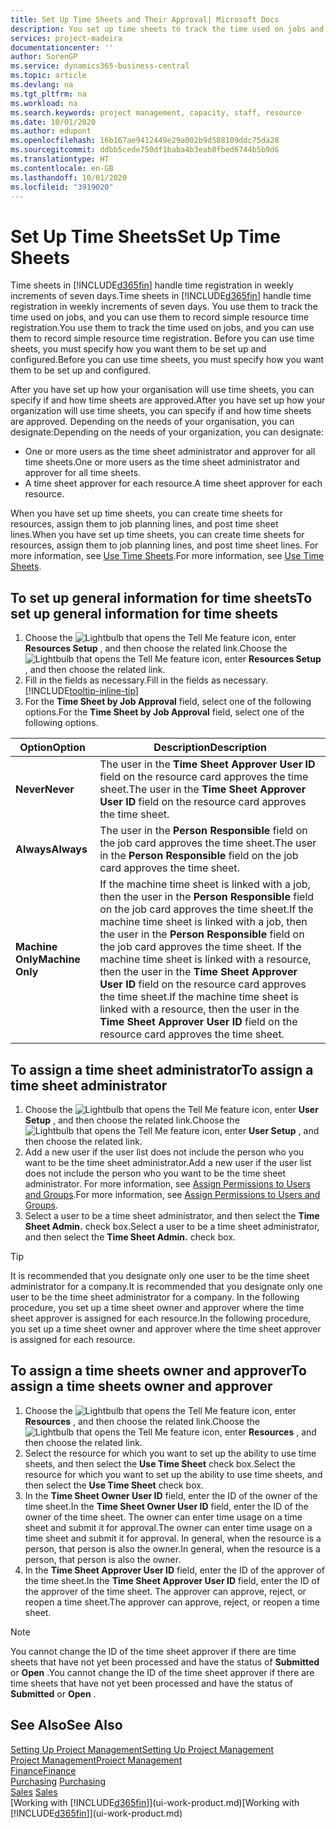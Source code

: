 ```yaml
---
title: Set Up Time Sheets and Their Approval| Microsoft Docs
description: You set up time sheets to track the time used on jobs and using resources, helping you with project management, staffing, and capacity
services: project-madeira
documentationcenter: ''
author: SorenGP
ms.service: dynamics365-business-central
ms.topic: article
ms.devlang: na
ms.tgt_pltfrm: na
ms.workload: na
ms.search.keywords: project management, capacity, staff, resource
ms.date: 10/01/2020
ms.author: edupont
ms.openlocfilehash: 16b167ae9412449e29a002b9d588109ddc75da28
ms.sourcegitcommit: ddbb5cede750df1baba4b3eab8fbed6744b5b9d6
ms.translationtype: HT
ms.contentlocale: en-GB
ms.lasthandoff: 10/01/2020
ms.locfileid: "3919020"
---
```

# <a name="set-up-time-sheets"></a><span data-ttu-id="4daa1-103">Set Up Time Sheets</span><span class="sxs-lookup"><span data-stu-id="4daa1-103">Set Up Time Sheets</span></span>
<span data-ttu-id="4daa1-104">Time sheets in [!INCLUDE[d365fin](includes/d365fin_md.md)] handle time registration in weekly increments of seven days.</span><span class="sxs-lookup"><span data-stu-id="4daa1-104">Time sheets in [!INCLUDE[d365fin](includes/d365fin_md.md)] handle time registration in weekly increments of seven days.</span></span> <span data-ttu-id="4daa1-105">You use them to track the time used on jobs, and you can use them to record simple resource time registration.</span><span class="sxs-lookup"><span data-stu-id="4daa1-105">You use them to track the time used on jobs, and you can use them to record simple resource time registration.</span></span> <span data-ttu-id="4daa1-106">Before you can use time sheets, you must specify how you want them to be set up and configured.</span><span class="sxs-lookup"><span data-stu-id="4daa1-106">Before you can use time sheets, you must specify how you want them to be set up and configured.</span></span>

<span data-ttu-id="4daa1-107">After you have set up how your organisation will use time sheets, you can specify if and how time sheets are approved.</span><span class="sxs-lookup"><span data-stu-id="4daa1-107">After you have set up how your organization will use time sheets, you can specify if and how time sheets are approved.</span></span> <span data-ttu-id="4daa1-108">Depending on the needs of your organisation, you can designate:</span><span class="sxs-lookup"><span data-stu-id="4daa1-108">Depending on the needs of your organization, you can designate:</span></span>

* <span data-ttu-id="4daa1-109">One or more users as the time sheet administrator and approver for all time sheets.</span><span class="sxs-lookup"><span data-stu-id="4daa1-109">One or more users as the time sheet administrator and approver for all time sheets.</span></span>
* <span data-ttu-id="4daa1-110">A time sheet approver for each resource.</span><span class="sxs-lookup"><span data-stu-id="4daa1-110">A time sheet approver for each resource.</span></span>

<span data-ttu-id="4daa1-111">When you have set up time sheets, you can create time sheets for resources, assign them to job planning lines, and post time sheet lines.</span><span class="sxs-lookup"><span data-stu-id="4daa1-111">When you have set up time sheets, you can create time sheets for resources, assign them to job planning lines, and post time sheet lines.</span></span> <span data-ttu-id="4daa1-112">For more information, see [Use Time Sheets](projects-how-use-time-sheets.md).</span><span class="sxs-lookup"><span data-stu-id="4daa1-112">For more information, see [Use Time Sheets](projects-how-use-time-sheets.md).</span></span>

## <a name="to-set-up-general-information-for-time-sheets"></a><span data-ttu-id="4daa1-113">To set up general information for time sheets</span><span class="sxs-lookup"><span data-stu-id="4daa1-113">To set up general information for time sheets</span></span>
1. <span data-ttu-id="4daa1-114">Choose the ![Lightbulb that opens the Tell Me feature](media/ui-search/search_small.png "Tell me what you want to do") icon, enter **Resources Setup** , and then choose the related link.</span><span class="sxs-lookup"><span data-stu-id="4daa1-114">Choose the ![Lightbulb that opens the Tell Me feature](media/ui-search/search_small.png "Tell me what you want to do") icon, enter **Resources Setup** , and then choose the related link.</span></span>  
2. <span data-ttu-id="4daa1-115">Fill in the fields as necessary.</span><span class="sxs-lookup"><span data-stu-id="4daa1-115">Fill in the fields as necessary.</span></span> [!INCLUDE[tooltip-inline-tip](includes/tooltip-inline-tip_md.md)]
3. <span data-ttu-id="4daa1-116">For the **Time Sheet by Job Approval** field, select one of the following options.</span><span class="sxs-lookup"><span data-stu-id="4daa1-116">For the **Time Sheet by Job Approval** field, select one of the following options.</span></span>

| <span data-ttu-id="4daa1-117">Option</span><span class="sxs-lookup"><span data-stu-id="4daa1-117">Option</span></span> | <span data-ttu-id="4daa1-118">Description</span><span class="sxs-lookup"><span data-stu-id="4daa1-118">Description</span></span> |
| --- | --- |
| <span data-ttu-id="4daa1-119">**Never**</span><span class="sxs-lookup"><span data-stu-id="4daa1-119">**Never**</span></span> |<span data-ttu-id="4daa1-120">The user in the **Time Sheet Approver User ID** field on the resource card approves the time sheet.</span><span class="sxs-lookup"><span data-stu-id="4daa1-120">The user in the **Time Sheet Approver User ID** field on the resource card approves the time sheet.</span></span> |
| <span data-ttu-id="4daa1-121">**Always**</span><span class="sxs-lookup"><span data-stu-id="4daa1-121">**Always**</span></span> |<span data-ttu-id="4daa1-122">The user in the **Person Responsible** field on the job card approves the time sheet.</span><span class="sxs-lookup"><span data-stu-id="4daa1-122">The user in the **Person Responsible** field on the job card approves the time sheet.</span></span> |
| <span data-ttu-id="4daa1-123">**Machine Only**</span><span class="sxs-lookup"><span data-stu-id="4daa1-123">**Machine Only**</span></span> |<span data-ttu-id="4daa1-124">If the machine time sheet is linked with a job, then the user in the **Person Responsible** field on the job card approves the time sheet.</span><span class="sxs-lookup"><span data-stu-id="4daa1-124">If the machine time sheet is linked with a job, then the user in the **Person Responsible** field on the job card approves the time sheet.</span></span> <span data-ttu-id="4daa1-125">If the machine time sheet is linked with a resource, then the user in the **Time Sheet Approver User ID** field on the resource card approves the time sheet.</span><span class="sxs-lookup"><span data-stu-id="4daa1-125">If the machine time sheet is linked with a resource, then the user in the **Time Sheet Approver User ID** field on the resource card approves the time sheet.</span></span> |

## <a name="to-assign-a-time-sheet-administrator"></a><span data-ttu-id="4daa1-126">To assign a time sheet administrator</span><span class="sxs-lookup"><span data-stu-id="4daa1-126">To assign a time sheet administrator</span></span>
1. <span data-ttu-id="4daa1-127">Choose the ![Lightbulb that opens the Tell Me feature](media/ui-search/search_small.png "Tell me what you want to do") icon, enter **User Setup** , and then choose the related link.</span><span class="sxs-lookup"><span data-stu-id="4daa1-127">Choose the ![Lightbulb that opens the Tell Me feature](media/ui-search/search_small.png "Tell me what you want to do") icon, enter **User Setup** , and then choose the related link.</span></span>  
2. <span data-ttu-id="4daa1-128">Add a new user if the user list does not include the person who you want to be the time sheet administrator.</span><span class="sxs-lookup"><span data-stu-id="4daa1-128">Add a new user if the user list does not include the person who you want to be the time sheet administrator.</span></span> <span data-ttu-id="4daa1-129">For more information, see [Assign Permissions to Users and Groups](ui-define-granular-permissions.md).</span><span class="sxs-lookup"><span data-stu-id="4daa1-129">For more information, see [Assign Permissions to Users and Groups](ui-define-granular-permissions.md).</span></span>
3. <span data-ttu-id="4daa1-130">Select a user to be a time sheet administrator, and then select the **Time Sheet Admin.** check box.</span><span class="sxs-lookup"><span data-stu-id="4daa1-130">Select a user to be a time sheet administrator, and then select the **Time Sheet Admin.** check box.</span></span>  

> [!TIP]  
>   <span data-ttu-id="4daa1-131">It is recommended that you designate only one user to be the time sheet administrator for a company.</span><span class="sxs-lookup"><span data-stu-id="4daa1-131">It is recommended that you designate only one user to be the time sheet administrator for a company.</span></span> <span data-ttu-id="4daa1-132">In the following procedure, you set up a time sheet owner and approver where the time sheet approver is assigned for each resource.</span><span class="sxs-lookup"><span data-stu-id="4daa1-132">In the following procedure, you set up a time sheet owner and approver where the time sheet approver is assigned for each resource.</span></span>  

## <a name="to-assign-a-time-sheets-owner-and-approver"></a><span data-ttu-id="4daa1-133">To assign a time sheets owner and approver</span><span class="sxs-lookup"><span data-stu-id="4daa1-133">To assign a time sheets owner and approver</span></span>
1. <span data-ttu-id="4daa1-134">Choose the ![Lightbulb that opens the Tell Me feature](media/ui-search/search_small.png "Tell me what you want to do") icon, enter **Resources** , and then choose the related link.</span><span class="sxs-lookup"><span data-stu-id="4daa1-134">Choose the ![Lightbulb that opens the Tell Me feature](media/ui-search/search_small.png "Tell me what you want to do") icon, enter **Resources** , and then choose the related link.</span></span>
2. <span data-ttu-id="4daa1-135">Select the resource for which you want to set up the ability to use time sheets, and then select the **Use Time Sheet** check box.</span><span class="sxs-lookup"><span data-stu-id="4daa1-135">Select the resource for which you want to set up the ability to use time sheets, and then select the **Use Time Sheet** check box.</span></span>  
3. <span data-ttu-id="4daa1-136">In the **Time Sheet Owner User ID** field, enter the ID of the owner of the time sheet.</span><span class="sxs-lookup"><span data-stu-id="4daa1-136">In the **Time Sheet Owner User ID** field, enter the ID of the owner of the time sheet.</span></span> <span data-ttu-id="4daa1-137">The owner can enter time usage on a time sheet and submit it for approval.</span><span class="sxs-lookup"><span data-stu-id="4daa1-137">The owner can enter time usage on a time sheet and submit it for approval.</span></span> <span data-ttu-id="4daa1-138">In general, when the resource is a person, that person is also the owner.</span><span class="sxs-lookup"><span data-stu-id="4daa1-138">In general, when the resource is a person, that person is also the owner.</span></span>  
4. <span data-ttu-id="4daa1-139">In the **Time Sheet Approver User ID** field, enter the ID of the approver of the time sheet.</span><span class="sxs-lookup"><span data-stu-id="4daa1-139">In the **Time Sheet Approver User ID** field, enter the ID of the approver of the time sheet.</span></span> <span data-ttu-id="4daa1-140">The approver can approve, reject, or reopen a time sheet.</span><span class="sxs-lookup"><span data-stu-id="4daa1-140">The approver can approve, reject, or reopen a time sheet.</span></span>  

> [!NOTE]  
>   <span data-ttu-id="4daa1-141">You cannot change the ID of the time sheet approver if there are time sheets that have not yet been processed and have the status of **Submitted** or **Open** .</span><span class="sxs-lookup"><span data-stu-id="4daa1-141">You cannot change the ID of the time sheet approver if there are time sheets that have not yet been processed and have the status of **Submitted** or **Open** .</span></span>

## <a name="see-also"></a><span data-ttu-id="4daa1-142">See Also</span><span class="sxs-lookup"><span data-stu-id="4daa1-142">See Also</span></span>
[<span data-ttu-id="4daa1-143">Setting Up Project Management</span><span class="sxs-lookup"><span data-stu-id="4daa1-143">Setting Up Project Management</span></span>](projects-setup-projects.md)  
[<span data-ttu-id="4daa1-144">Project Management</span><span class="sxs-lookup"><span data-stu-id="4daa1-144">Project Management</span></span>](projects-manage-projects.md)  
[<span data-ttu-id="4daa1-145">Finance</span><span class="sxs-lookup"><span data-stu-id="4daa1-145">Finance</span></span>](finance.md)  
<span data-ttu-id="4daa1-146">[Purchasing](purchasing-manage-purchasing.md)       </span><span class="sxs-lookup"><span data-stu-id="4daa1-146">[Purchasing](purchasing-manage-purchasing.md)       </span></span>  
<span data-ttu-id="4daa1-147">[Sales](sales-manage-sales.md)    </span><span class="sxs-lookup"><span data-stu-id="4daa1-147">[Sales](sales-manage-sales.md)    </span></span>  
<span data-ttu-id="4daa1-148">[Working with [!INCLUDE[d365fin](includes/d365fin_md.md)]](ui-work-product.md)</span><span class="sxs-lookup"><span data-stu-id="4daa1-148">[Working with [!INCLUDE[d365fin](includes/d365fin_md.md)]](ui-work-product.md)</span></span>  
